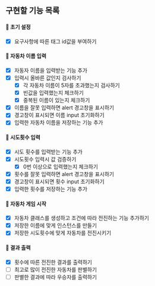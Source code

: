 ## 구현할 기능 목록

#### 📌 초기 설정

- [x] 요구사항에 따른 태그 id값을 부여하기

#### 📌 자동차 이름 입력

- [x] 자동자 이름을 입력받는 기능 추가
- [x] 입력시 올바른 값인지 검사하기
  - [x] 각 자동차 이름이 5자를 초과했는지 검사하기
  - [x] 빈값을 입력했는지 체크하기
  - [x] 중복된 이름이 있는지 체크하기
- [x] 이름을 잘못 입력하면 alert 경고창을 표시하기
- [x] 경고창이 표시되면 이름 input 초기화하기
- [x] 입력한 자동차 이름을 저장하는 기능 추가

#### 📌 시도횟수 입력

- [x] 시도 횟수를 입력받는 기능 추가
- [x] 시도횟수 입력시 값 검증하기
  - [x] 0번 이상으로 입력했는지 체크하기
- [x] 횟수를 잘못 입력하면 alert 경고창을 표시하기
- [x] 경고창이 표시되면 횟수 input 초기화하기
- [x] 입력한 횟수를 저장하는 기능 추가

#### 📌 자동차 게임 시작

- [x] 자동차 클래스를 생성하고 조건에 따라 전진하는 기능 추가하기
- [x] 저장한 이름에 맞게 인스턴스를 만들기
- [x] 저장한 시도횟수에 맞게 자동차를 전진시키기

#### 📌 결과 출력

- [x] 횟수에 따른 전진한 결과를 출력하기
- [ ] 최고로 많이 전진한 자동차를 판별하기
- [ ] 판별한 결과에 따라 우승자를 출력하기

<br>

<!-- ## 폴더구조

```
src
├── js
│ ├── classes
│ │   ├── Car.js
│ │   └── Game.js
│ ├── components
│ │   ├── App.js
│ │   ├── CountInput.js
│ │   ├── NameInput.js
│ │   └── GameResult.js
│ ├── constants
│ ├── utils
│ └── index.js
└── index.html
```

## 구현 과정

- 1주차에는 모든 기능을 하나의 클래스로 구현했는데ㄴ, 2주차에는 클래스를 나누어서 구현해보았습니다.
- 이름을 입력하는 NameInput, 횟수를 입력하는 CountInput, 결과를 출력하는 Result로 나누었는데, 문제는 이렇게 나누었더니 이름과 횟수를 서로 다른 클래스에서 사용할 수 없는것이였습니다.
- 따라서 App에서 setState라는 함수를 각각의 클래스로 넘겨서 이름과 숫자를 저장하는 식으로 구현해보았고, 이 저장된 값을 통해서 Result에서 결과를 출력할 수 있도록 구현했습니다. -->
